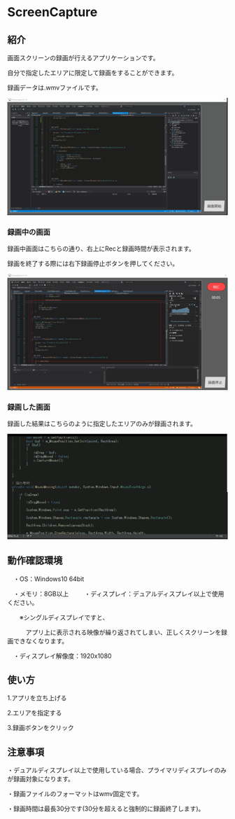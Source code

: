 # ScreenCapture
## 紹介
画面スクリーンの録画が行えるアプリケーションです。

自分で指定したエリアに限定して録画をすることができます。

録画データは.wmvファイルです。

![gif](https://github.com/Elsammit/ScreenCapture/blob/master/Sample/AppImage.gif)

### 録画中の画面

録画中画面はこちらの通り、右上にRecと録画時間が表示されます。

録画を終了する際には右下録画停止ボタンを押してください。

![gif](https://github.com/Elsammit/ScreenCapture/blob/master/Sample/AfterRec.gif)

### 録画した画面

録画した結果はこちらのように指定したエリアのみが録画されます。

![gif](https://github.com/Elsammit/ScreenCapture/blob/master/Sample/Record.gif)

## 動作確認環境

　・OS：Windows10 64bit

　・メモリ：8GB以上
　
　・ディスプレイ：デュアルディスプレイ以上で使用ください。
 
　　※シングルディスプレイですと、

　　　アプリ上に表示される映像が繰り返されてしまい、正しくスクリーンを録画できなくなります。
   
   
　・ディスプレイ解像度：1920x1080

## 使い方

1.アプリを立ち上げる

2.エリアを指定する

3.録画ボタンをクリック


## 注意事項
・デュアルディスプレイ以上で使用している場合、プライマリディスプレイのみが録画対象になります。

・録画ファイルのフォーマットはwmv固定です。

・録画時間は最長30分です(30分を超えると強制的に録画終了します)。
